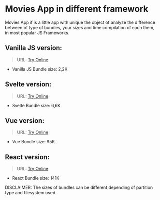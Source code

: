 # Movies App in different framework

Movies App if is a little app with unique the object of analyze the difference between of type of bundles, your sizes and time compilation of each them, in most popular JS Frameworks.

## Vanilla JS version:

> URL: [Try Online](https://galiprandi.github.io/movies/vanillajs/)

- Vanilla JS Bundle size: 2,2K

## Svelte version:

> URL: [Try Online](https://galiprandi.github.io/movies/svelte-app/public/)

- Svelte Bundle size: 6,6K

## Vue version:

> URL: [Try Online](https://galiprandi.github.io/movies/vue/dist/)

- Vue Bundle size: 95K

## React version:

> URL: [Try Online](https://galiprandi.github.io/movies/react-app/build/)

- React Bundle size: 141K

DISCLAIMER: The sizes of bundles can be different depending of partition type and filesystem used.
